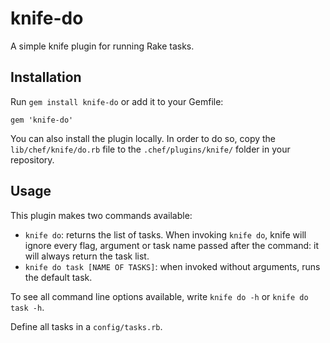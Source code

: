 knife-do
========

A simple knife plugin for running Rake tasks.

## Installation

Run `gem install knife-do` or add it to your Gemfile:

`gem 'knife-do'`

You can also install the plugin locally. In order to do so, copy the `lib/chef/knife/do.rb` file to the `.chef/plugins/knife/` folder in your repository.

## Usage

This plugin makes two commands available:

- `knife do`: returns the list of tasks. When invoking `knife do`, knife will ignore every flag, argument or task name passed after the command: it will always return the task list.
- `knife do task [NAME OF TASKS]`: when invoked without arguments, runs the default task.

To see all command line options available, write `knife do -h` or `knife do task -h`.

Define all tasks in a `config/tasks.rb`.

